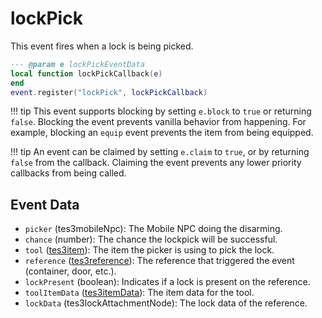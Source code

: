 # lockPick

This event fires when a lock is being picked.

```lua
--- @param e lockPickEventData
local function lockPickCallback(e)
end
event.register("lockPick", lockPickCallback)
```

!!! tip
	This event supports blocking by setting `e.block` to `true` or returning `false`. Blocking the event prevents vanilla behavior from happening. For example, blocking an `equip` event prevents the item from being equipped.

!!! tip
	An event can be claimed by setting `e.claim` to `true`, or by returning `false` from the callback. Claiming the event prevents any lower priority callbacks from being called.

## Event Data

* `picker` (tes3mobileNpc): The Mobile NPC doing the disarming.
* `chance` (number): The chance the lockpick will be successful.
* `tool` ([tes3item](../../types/tes3item)): The item the picker is using to pick the lock.
* `reference` ([tes3reference](../../types/tes3reference)): The reference that triggered the event (container, door, etc.).
* `lockPresent` (boolean): Indicates if a lock is present on the reference.
* `toolItemData` ([tes3itemData](../../types/tes3itemData)): The item data for the tool.
* `lockData` (tes3lockAttachmentNode): The lock data of the reference.

